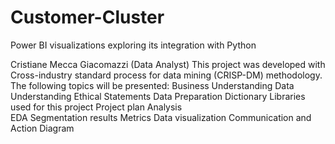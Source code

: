 # Customer-Cluster
Power BI visualizations exploring its integration with Python

Cristiane Mecca Giacomazzi (Data Analyst)
This project was developed with Cross-industry standard process for data mining (CRISP-DM) methodology.
The following topics will be presented:
Business Understanding
Data Understanding
Ethical Statements
Data Preparation
Dictionary
Libraries used for this project
Project plan
Analysis  
EDA
Segmentation results
Metrics
Data visualization
Communication and Action
Diagram

